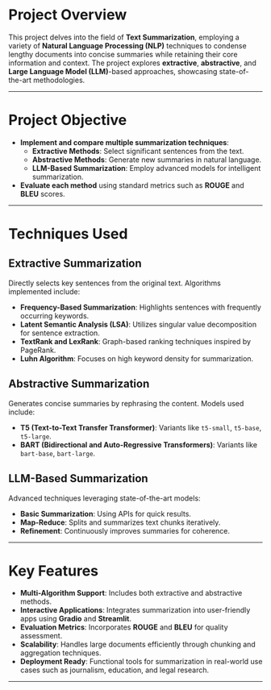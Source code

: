 # Project Overview
This project delves into the field of **Text Summarization**, employing a variety of **Natural Language Processing (NLP)** techniques to condense lengthy documents into concise summaries while retaining their core information and context. The project explores **extractive**, **abstractive**, and **Large Language Model (LLM)**-based approaches, showcasing state-of-the-art methodologies.

---

# Project Objective
- **Implement and compare multiple summarization techniques**:
  - **Extractive Methods**: Select significant sentences from the text.
  - **Abstractive Methods**: Generate new summaries in natural language.
  - **LLM-Based Summarization**: Employ advanced models for intelligent summarization.
- **Evaluate each method** using standard metrics such as **ROUGE** and **BLEU** scores.

---

# Techniques Used

## Extractive Summarization
Directly selects key sentences from the original text. Algorithms implemented include:
- **Frequency-Based Summarization**: Highlights sentences with frequently occurring keywords.
- **Latent Semantic Analysis (LSA)**: Utilizes singular value decomposition for sentence extraction.
- **TextRank and LexRank**: Graph-based ranking techniques inspired by PageRank.
- **Luhn Algorithm**: Focuses on high keyword density for summarization.

## Abstractive Summarization
Generates concise summaries by rephrasing the content. Models used include:
- **T5 (Text-to-Text Transfer Transformer)**: Variants like `t5-small`, `t5-base`, `t5-large`.
- **BART (Bidirectional and Auto-Regressive Transformers)**: Variants like `bart-base`, `bart-large`.

## LLM-Based Summarization
Advanced techniques leveraging state-of-the-art models:
- **Basic Summarization**: Using APIs for quick results.
- **Map-Reduce**: Splits and summarizes text chunks iteratively.
- **Refinement**: Continuously improves summaries for coherence.

---

# Key Features
- **Multi-Algorithm Support**: Includes both extractive and abstractive methods.
- **Interactive Applications**: Integrates summarization into user-friendly apps using **Gradio** and **Streamlit**.
- **Evaluation Metrics**: Incorporates **ROUGE** and **BLEU** for quality assessment.
- **Scalability**: Handles large documents efficiently through chunking and aggregation techniques.
- **Deployment Ready**: Functional tools for summarization in real-world use cases such as journalism, education, and legal research.

---
